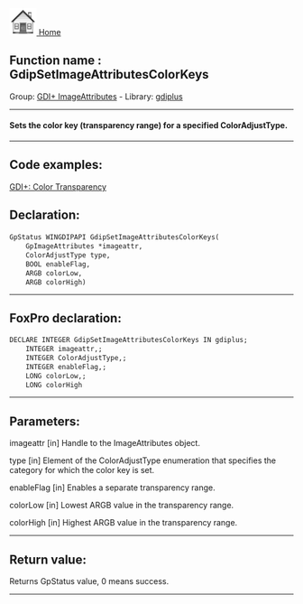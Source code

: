 [<img src="../../images/home.png"> Home ](https://github.com/VFPX/Win32API)  

## Function name : GdipSetImageAttributesColorKeys
Group: [GDI+ ImageAttributes](../../functions_group.md#GDIplus_ImageAttributes)  -  Library: [gdiplus](../../libraries.md#gdiplus)  
***  


#### Sets the color key (transparency range) for a specified ColorAdjustType.
***  


## Code examples:
[GDI+: Color Transparency](../../samples/sample_549.md)  

## Declaration:
```foxpro  
GpStatus WINGDIPAPI GdipSetImageAttributesColorKeys(
	GpImageAttributes *imageattr,
	ColorAdjustType type,
	BOOL enableFlag,
	ARGB colorLow,
	ARGB colorHigh)  
```  
***  


## FoxPro declaration:
```foxpro  
DECLARE INTEGER GdipSetImageAttributesColorKeys IN gdiplus;
	INTEGER imageattr,;
	INTEGER ColorAdjustType,;
	INTEGER enableFlag,;
	LONG colorLow,;
	LONG colorHigh  
```  
***  


## Parameters:
imageattr
[in] Handle to the ImageAttributes object.

type
[in] Element of the ColorAdjustType enumeration that specifies the category for which the color key is set.

enableFlag
[in] Enables a separate transparency range.

colorLow
[in] Lowest ARGB value in the transparency range.

colorHigh
[in] Highest ARGB value in the transparency range.  
***  


## Return value:
Returns GpStatus value, 0 means success.  
***  

